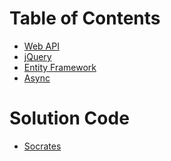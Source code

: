 # Table of Contents

- [Web API](WebAPI.md)
- [jQuery](jQuery.md)
- [Entity Framework](EntityFramework.md)
- [Async](Async.md)
<!-- - [CSS](CSS.md)
- [JavaScript](JavaScript.md) -->

# Solution Code

- [Socrates](https://github.com/craigmckeachie/Socrates)
